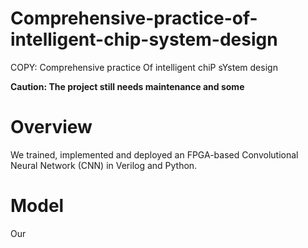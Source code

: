 # Comprehensive-practice-of-intelligent-chip-system-design
COPY: Comprehensive practice Of intelligent chiP sYstem design

**Caution: The project still needs maintenance and some**

# Overview

We trained, implemented and deployed an FPGA-based Convolutional Neural Network (CNN) in Verilog and Python.

# Model

Our 
